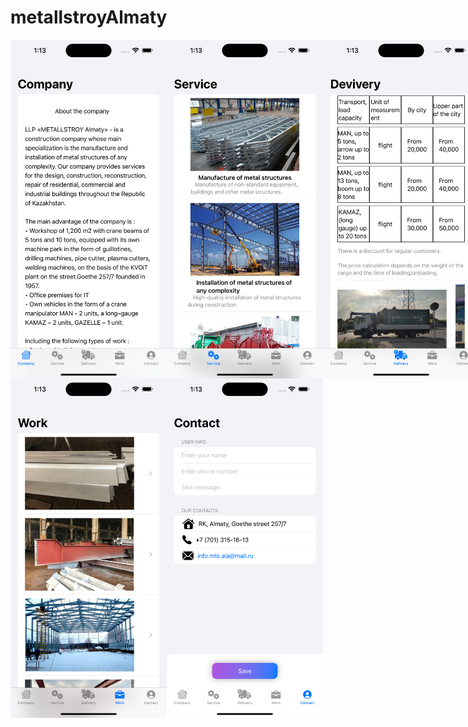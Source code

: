 # metallstroyAlmaty

<div style="display: flex;">
  <img src="https://github.com/sbakhytbek/metallstroyAlmaty/blob/main/metallstroyAlmaty/photo/1.png" alt="image1" width="250"/>
  <img src="https://github.com/sbakhytbek/metallstroyAlmaty/blob/main/metallstroyAlmaty/photo/2.png" alt="image2" width="250"/>
  <img src="https://github.com/sbakhytbek/metallstroyAlmaty/blob/main/metallstroyAlmaty/photo/3.png" alt="image3" width="250"/>
</div>
<div style="display: flex;">
  <img src="https://github.com/sbakhytbek/metallstroyAlmaty/blob/main/metallstroyAlmaty/photo/4.png" alt="image4" width="250"/>
  <img src="https://github.com/sbakhytbek/metallstroyAlmaty/blob/main/metallstroyAlmaty/photo/5.png" alt="image5" width="250"/>  
</div>
